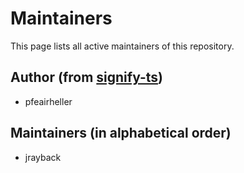 # Maintainers

This page lists all active maintainers of this repository.

## Author (from [signify-ts](https://github.com/WebOfTrust/signify-ts))

- pfeairheller

## Maintainers (in alphabetical order)

- jrayback
